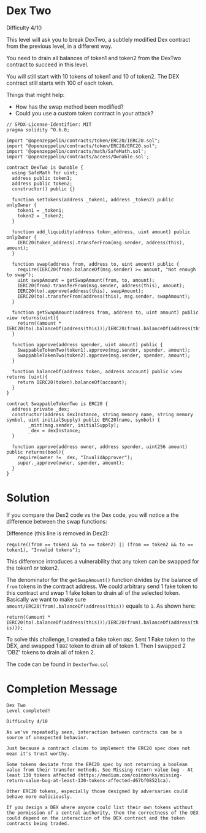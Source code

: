 # Dex Two
Difficulty 4/10

This level will ask you to break DexTwo, a subtlely modified Dex contract from the previous level, in a different way.

You need to drain all balances of token1 and token2 from the DexTwo contract to succeed in this level.

You will still start with 10 tokens of token1 and 10 of token2. The DEX contract still starts with 100 of each token.

Things that might help:

*  How has the swap method been modified?
*  Could you use a custom token contract in your attack?


``` Solidity
// SPDX-License-Identifier: MIT
pragma solidity ^0.6.0;

import "@openzeppelin/contracts/token/ERC20/IERC20.sol";
import "@openzeppelin/contracts/token/ERC20/ERC20.sol";
import '@openzeppelin/contracts/math/SafeMath.sol';
import '@openzeppelin/contracts/access/Ownable.sol';

contract DexTwo is Ownable {
  using SafeMath for uint;
  address public token1;
  address public token2;
  constructor() public {}

  function setTokens(address _token1, address _token2) public onlyOwner {
    token1 = _token1;
    token2 = _token2;
  }

  function add_liquidity(address token_address, uint amount) public onlyOwner {
    IERC20(token_address).transferFrom(msg.sender, address(this), amount);
  }
  
  function swap(address from, address to, uint amount) public {
    require(IERC20(from).balanceOf(msg.sender) >= amount, "Not enough to swap");
    uint swapAmount = getSwapAmount(from, to, amount);
    IERC20(from).transferFrom(msg.sender, address(this), amount);
    IERC20(to).approve(address(this), swapAmount);
    IERC20(to).transferFrom(address(this), msg.sender, swapAmount);
  } 

  function getSwapAmount(address from, address to, uint amount) public view returns(uint){
    return((amount * IERC20(to).balanceOf(address(this)))/IERC20(from).balanceOf(address(this)));
  }

  function approve(address spender, uint amount) public {
    SwappableTokenTwo(token1).approve(msg.sender, spender, amount);
    SwappableTokenTwo(token2).approve(msg.sender, spender, amount);
  }

  function balanceOf(address token, address account) public view returns (uint){
    return IERC20(token).balanceOf(account);
  }
}

contract SwappableTokenTwo is ERC20 {
  address private _dex;
  constructor(address dexInstance, string memory name, string memory symbol, uint initialSupply) public ERC20(name, symbol) {
        _mint(msg.sender, initialSupply);
        _dex = dexInstance;
  }

  function approve(address owner, address spender, uint256 amount) public returns(bool){
    require(owner != _dex, "InvalidApprover");
    super._approve(owner, spender, amount);
  }
}
```

# Solution
If you compare the Dex2 code vs the Dex code, you will notice a the difference between the swap functions:

Difference (this line is removed in Dex2):

`require((from == token1 && to == token2) || (from == token2 && to == token1), "Invalid tokens");`

This difference introduces a vulnerability that any token can be swapped for the token1 or token2.

The denominator for the `getSwapAmount()` function divides by the balance of `from` tokens in the contract address. We could arbitrary send 1 fake token to this contract and swap 1 fake token to drain all of the selected token. Basically we want to make sure `amount/ERC20(from).balanceOf(address(this))` equals to `1`. As shown here:

`return((amount * IERC20(to).balanceOf(address(this)))/IERC20(from).balanceOf(address(this)));`

To solve this challenge, I created a fake token `DBZ`. Sent 1 Fake token to the DEX, and swapped 1 `DBZ` token to drain all of token 1. Then I swapped 2 'DBZ' tokens to drain all of token 2.

The code can be found in `DexterTwo.sol`


# Completion Message
```
Dex Two
Level completed!

Difficulty 4/10

As we've repeatedly seen, interaction between contracts can be a source of unexpected behavior.

Just because a contract claims to implement the ERC20 spec does not mean it's trust worthy.

Some tokens deviate from the ERC20 spec by not returning a boolean value from their transfer methods. See Missing return value bug - At least 130 tokens affected (https://medium.com/coinmonks/missing-return-value-bug-at-least-130-tokens-affected-d67bf08521ca).

Other ERC20 tokens, especially those designed by adversaries could behave more maliciously.

If you design a DEX where anyone could list their own tokens without the permission of a central authority, then the correctness of the DEX could depend on the interaction of the DEX contract and the token contracts being traded.
```

